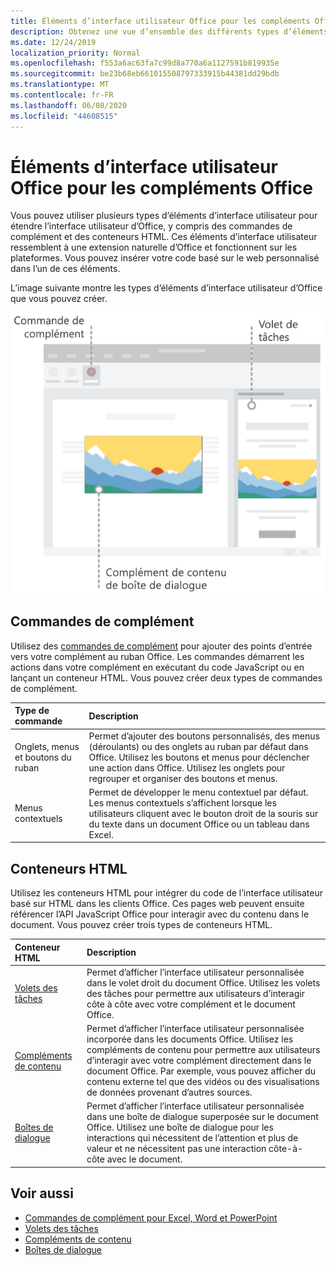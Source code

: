 ```yaml
---
title: Éléments d’interface utilisateur Office pour les compléments Office
description: Obtenez une vue d’ensemble des différents types d’éléments d’interface utilisateur dans un complément Office.
ms.date: 12/24/2019
localization_priority: Normal
ms.openlocfilehash: f553a6ac63fa7c99d8a770a6a1127591b819935e
ms.sourcegitcommit: be23b68eb661015508797333915b44381dd29bdb
ms.translationtype: MT
ms.contentlocale: fr-FR
ms.lasthandoff: 06/08/2020
ms.locfileid: "44608515"
---
```

# <a name="office-ui-elements-for-office-add-ins"></a>Éléments d’interface utilisateur Office pour les compléments Office

Vous pouvez utiliser plusieurs types d’éléments d’interface utilisateur pour étendre l’interface utilisateur d’Office, y compris des commandes de complément et des conteneurs HTML. Ces éléments d’interface utilisateur ressemblent à une extension naturelle d’Office et fonctionnent sur les plateformes. Vous pouvez insérer votre code basé sur le web personnalisé dans l’un de ces éléments.

L’image suivante montre les types d’éléments d’interface utilisateur d’Office que vous pouvez créer.

![Image qui affiche des commandes de complément sur le ruban, un volet des tâches et une boîte de dialogue dans un document Office](../images/add-in-ui-elements.png)

## <a name="add-in-commands"></a>Commandes de complément

Utilisez des [commandes de complément](add-in-commands.md) pour ajouter des points d’entrée vers votre complément au ruban Office. Les commandes démarrent les actions dans votre complément en exécutant du code JavaScript ou en lançant un conteneur HTML. Vous pouvez créer deux types de commandes de complément.

|**Type de commande**|**Description**|
|:---------------|:--------------|
|Onglets, menus et boutons du ruban|Permet d’ajouter des boutons personnalisés, des menus (déroulants) ou des onglets au ruban par défaut dans Office. Utilisez les boutons et menus pour déclencher une action dans Office. Utilisez les onglets pour regrouper et organiser des boutons et menus.|
|Menus contextuels| Permet de développer le menu contextuel par défaut. Les menus contextuels s’affichent lorsque les utilisateurs cliquent avec le bouton droit de la souris sur du texte dans un document Office ou un tableau dans Excel.| 

## <a name="html-containers"></a>Conteneurs HTML

Utilisez les conteneurs HTML pour intégrer du code de l’interface utilisateur basé sur HTML dans les clients Office. Ces pages web peuvent ensuite référencer l’API JavaScript Office pour interagir avec du contenu dans le document. Vous pouvez créer trois types de conteneurs HTML.

|**Conteneur HTML**|**Description**|
|:-----------------|:--------------|
|[Volets des tâches](task-pane-add-ins.md)|Permet d’afficher l’interface utilisateur personnalisée dans le volet droit du document Office. Utilisez les volets des tâches pour permettre aux utilisateurs d’interagir côte à côte avec votre complément et le document Office.|
|[Compléments de contenu](content-add-ins.md)|Permet d’afficher l’interface utilisateur personnalisée incorporée dans les documents Office. Utilisez les compléments de contenu pour permettre aux utilisateurs d’interagir avec votre complément directement dans le document Office. Par exemple, vous pouvez afficher du contenu externe tel que des vidéos ou des visualisations de données provenant d’autres sources. |
|[Boîtes de dialogue](dialog-boxes.md)|Permet d’afficher l’interface utilisateur personnalisée dans une boîte de dialogue superposée sur le document Office. Utilisez une boîte de dialogue pour les interactions qui nécessitent de l’attention et plus de valeur et ne nécessitent pas une interaction côte-à-côte avec le document.|

## <a name="see-also"></a>Voir aussi

- [Commandes de complément pour Excel, Word et PowerPoint](add-in-commands.md)
- [Volets des tâches](task-pane-add-ins.md)
- [Compléments de contenu](content-add-ins.md)
- [Boîtes de dialogue](dialog-boxes.md)

